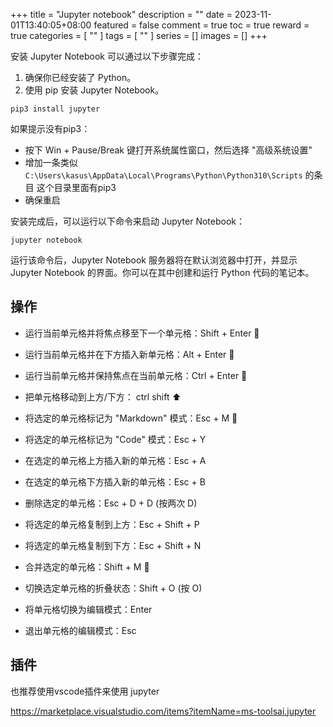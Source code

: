 +++
title = "Jupyter notebook"
description = ""
date = 2023-11-01T13:40:05+08:00
featured = false
comment = true
toc = true
reward = true
categories = [
  ""
]
tags = [
  ""
]
series = []
images = []
+++

安装 Jupyter Notebook 可以通过以下步骤完成：

1. 确保你已经安装了 Python。
2. 使用 pip 安装 Jupyter Notebook。

```
pip3 install jupyter
```

如果提示没有pip3：
- 按下 Win + Pause/Break 键打开系统属性窗口，然后选择 "高级系统设置"
- 增加一条类似 `C:\Users\kasus\AppData\Local\Programs\Python\Python310\Scripts` 的条目 这个目录里面有pip3
- 确保重启

安装完成后，可以运行以下命令来启动 Jupyter Notebook：

```
jupyter notebook
```

运行该命令后，Jupyter Notebook 服务器将在默认浏览器中打开，并显示 Jupyter Notebook 的界面。你可以在其中创建和运行 Python 代码的笔记本。

## 操作
- 运行当前单元格并将焦点移至下一个单元格：Shift + Enter 🌟
- 运行当前单元格并在下方插入新单元格：Alt + Enter 🌟
- 运行当前单元格并保持焦点在当前单元格：Ctrl + Enter 🌟
- 把单元格移动到上方/下方：  ctrl shift ⬆️ 

- 将选定的单元格标记为 "Markdown" 模式：Esc + M 🌟
- 将选定的单元格标记为 "Code" 模式：Esc + Y
- 在选定的单元格上方插入新的单元格：Esc + A
- 在选定的单元格下方插入新的单元格：Esc + B
- 删除选定的单元格：Esc + D + D (按两次 D)
- 将选定的单元格复制到上方：Esc + Shift + P
- 将选定的单元格复制到下方：Esc + Shift + N
- 合并选定的单元格：Shift + M 🌟
- 切换选定单元格的折叠状态：Shift + O (按 O)
- 将单元格切换为编辑模式：Enter
- 退出单元格的编辑模式：Esc

## 插件

也推荐使用vscode插件来使用 jupyter

https://marketplace.visualstudio.com/items?itemName=ms-toolsai.jupyter
